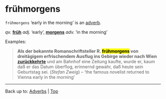 # frühmorgens

`frühmorgens` ‘early in the morning’ is an [adverb](../../index.md).

*qv.* **[früh](../../../adjectives/f/fr/frueh.md)** *adj.* ‘early’, **[morgens](../../m/mo/morgens.md)** *adv.* ‘in the morning’

Examples:

> **Als der bekannte Romanschriftsteller R. <mark>frühmorgens</mark> von dreitägigem erfrischendem Ausflug ins Gebirge wieder nach Wien [zurückkehrte](../../../verbs/z/zu/zurueckkehren.md)** und am Bahnhof eine Zeitung kaufte, wurde er, kaum daß er das Datum überflog, erinnernd gewahr, daß heute sein Geburtstag sei. (*Stefan Zweig*) – ‘the famous novelist returned to Vienna early in the morning’

----

Back up to: [Adverbs](../../index.md) | [Top](../../../index.md)
